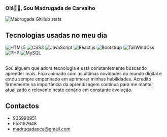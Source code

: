 ### Olá👋🏾, Sou Madrugada de Carvalho

![Madrugada GitHub stats](https://github-readme-stats.vercel.app/api?username=madrugadagunza&show_icons=true&theme=radical)

## Tecnologias usadas no meu dia

<div style="display: inline-block; align:center;">
    <img src="https://img.shields.io/badge/HTML5-E34F26?style=for-the-badge&logo=html5&logoColor=white" alt="HTML5" style="border-radius: 5px;" />
</div>
<div style="display: inline-block; align:center;">
    <img src="https://img.shields.io/badge/CSS3-1572B6?style=for-the-badge&logo=css3&logoColor=white" alt="CSS3" style="border-radius: 5px;" />
</div>
<div style="display: inline-block; align:center;">
    <img src="https://img.shields.io/badge/JavaScript-F7DF1E?style=for-the-badge&logo=javascript&logoColor=black" alt="JavaScript" style="border-radius: 5px;" />
</div>
<div style="display: inline-block; align:center;">
    <img src="https://img.shields.io/badge/React-20232A?style=for-the-badge&logo=react&logoColor=61DAFB" alt="React.js" style="border-radius: 5px;" />
</div>
<div style="display: inline-block; align:center;">
    <img src="https://img.shields.io/badge/Bootstrap-563D7C?style=for-the-badge&logo=bootstrap&logoColor=white" alt="Bootstrap" style="border-radius: 5px;" />
</div>
<div style="display: inline-block; align:center;">
    <img src="https://img.shields.io/badge/Tailwind_CSS-38B2AC?style=for-the-badge&logo=tailwind-css&logoColor=white" alt="TailWindCss" style="border-radius: 5px;" />
</div>
<div style="display: inline-block; align:center;">
    <img src="https://img.shields.io/badge/PHP-777BB4?style=for-the-badge&logo=php&logoColor=white" alt="PHP" style="border-radius: 5px;" />
</div>
<div style="display: inline-block; align:center;">
    <img src="https://img.shields.io/badge/MySQL-00000F?style=for-the-badge&logo=mysql&logoColor=white" alt="MySQL" style="border-radius: 5px;" />
</div><br/><br/>

Sou alguém que adora tecnologia e está constantemente buscando aprender mais. Fico animado com as últimas novidades do mundo digital e estou sempre empenhado em aprimorar minhas habilidades. Acredito firmemente na importância da aprendizagem contínua para me manter atualizado e relevante neste cenário em constante evolução.

## Contactos
- 935990951
- 958192648
- madrugadaoca@gmail.com
